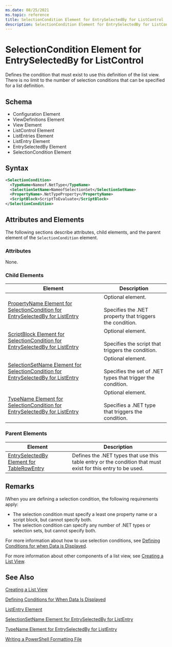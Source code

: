 ```yaml
---
ms.date: 08/25/2021
ms.topic: reference
title: SelectionCondition Element for EntrySelectedBy for ListControl
description: SelectionCondition Element for EntrySelectedBy for ListControl
---
```

# SelectionCondition Element for EntrySelectedBy for ListControl

Defines the condition that must exist to use this definition of the list view. There is no limit to
the number of selection conditions that can be specified for a list definition.

## Schema


- Configuration Element
- ViewDefinitions Element
- View Element
- ListControl Element
- ListEntries Element
- ListEntry Element
- EntrySelectedBy Element
- SelectionCondition Element

## Syntax

```xml
<SelectionCondition>
  <TypeName>Nameof.NetType</TypeName>
  <SelectionSetName>NameofSelectionSet</SelectionSetName>
  <PropertyName>.NetTypeProperty</PropertyName>
  <ScriptBlock>ScriptToEvaluate</ScriptBlock>
</SelectionCondition>
```

## Attributes and Elements

The following sections describe attributes, child elements, and the parent element of the
`SelectionCondition` element.

### Attributes

None.

### Child Elements

|Element|Description|
|-------------|-----------------|
|[PropertyName Element for SelectionCondition for EntrySelectedBy for ListEntry](./propertyname-element-for-selectioncondition-for-entryselectedby-for-listcontrol-format.md)|Optional element.<br /><br /> Specifies the .NET property that triggers the condition.|
|[ScriptBlock Element for SelectionCondition for EntrySelectedBy for ListEntry](./scriptblock-element-for-selectioncondition-for-entryselectedby-for-listcontrol-format.md)|Optional element.<br /><br /> Specifies the script that triggers the condition.|
|[SelectionSetName Element for SelectionCondition for EntrySelectedBy for ListEntry](./selectionsetname-element-for-selectioncondition-for-entryselectedby-for-listentry-format.md)|Optional element.<br /><br /> Specifies the set of .NET types that trigger the condition.|
|[TypeName Element for SelectionCondition for EntrySelectedBy for ListEntry](./typename-element-for-selectioncondition-for-entryselectedby-for-listcontrol-format.md)|Optional element.<br /><br /> Specifies a .NET type that triggers the condition.|

### Parent Elements

|Element|Description|
|-------------|-----------------|
|[EntrySelectedBy Element for TableRowEntry](./entryselectedby-element-for-tablerowentry-for-tablecontrol-format.md)|Defines the .NET types that use this table entry or the condition that must exist for this entry to be used.|

## Remarks

lWhen you are defining a selection condition, the following requirements apply:

- The selection condition must specify a least one property name or a script block, but cannot
  specify both.
- The selection condition can specify any number of .NET types or selection sets, but cannot specify
  both.

For more information about how to use selection conditions, see [Defining Conditions for when Data is Displayed](./defining-conditions-for-displaying-data.md).

For more information about other components of a list view, see [Creating a List View](./creating-a-list-view.md).

## See Also

[Creating a List View](./creating-a-list-view.md)

[Defining Conditions for When Data Is Displayed](./defining-conditions-for-displaying-data.md)

[ListEntry Element](./listentry-element-for-listcontrol-format.md)

[SelectionSetName Element for EntrySelectedBy for ListEntry](./selectionsetname-element-for-entryselectedby-for-listcontrol-format.md)

[TypeName Element for EntrySelectedBy for ListEntry](/powershell/scripting/developer/format/typename-element-for-entryselectedby-for-listcontrol-format)

[Writing a PowerShell Formatting File](./writing-a-powershell-formatting-file.md)

